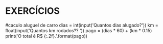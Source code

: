# EXERCÍCIOS
 #caculo aluguel de carro
 dias = int(input('Quantos dias alugado?'))
km = float(input('Quantos km rodados?? '))
pago = (dias * 60) + (km * 0.15)
print('O total é R$ {:.2f}.'.format(pago))
